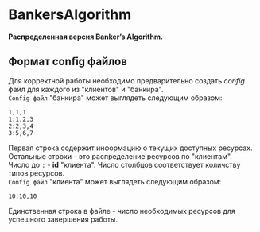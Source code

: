 # BankersAlgorithm
**Распределенная версия Banker’s Algorithm.**

## Формат config файлов
Для корректной работы необходимо предварительно создать *config* файл для каждого из "клиентов" и "банкира".  
`Config файл` "банкира" может выглядеть следующим образом:
```
1,1,1
1:1,2,3
2:2,3,4
3:5,6,7
```
Первая строка содержит информацию о текущих доступных ресурсах. Остальные строки - это распределение ресурсов по "клиентам".  
Число до `:` - **id** "клиента". Число столбцов соответствует количству типов ресурсов.  
`Config файл` "клиента" может выглядеть следующим образом:  
```
10,10,10
```  
Единственная строка в файле - число необходимых ресурсов для успешного завершения работы.
